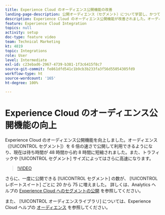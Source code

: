 ```yaml
---
title: Experience Cloud のオーディエンス公開機能の改善
landing-page-description: 公開オーディエンス（セグメント）について学習し、かつてないほどに短時間で利用できるようにします。
description: Experience Cloud のオーディエンス公開機能が改善されました。オーディエンス（セグメント）を 6 倍の速さで公開して利用できるようになり、現在の待ち時間が 48 時間から約 8 時間に短縮されました。また、トラフィックやセグメントサイズによってはさらに高速になります。
feature: Experience Cloud Integration
topics: null
activity: setup
doc-type: feature video
team: Technical Marketing
kt: 4819
topic: Integrations
role: User
level: Intermediate
exl-id: c23ebad6-2967-4739-b381-1f3c6415f8c7
source-git-commit: fe861dfd541c1b9cb3b233fa3f56d55054305fd9
workflow-type: ht
source-wordcount: '165'
ht-degree: 100%

---
```


# Experience Cloud のオーディエンス公開機能の向上

Experience Cloud のオーディエンス公開機能を向上しました。オーディエンス（[!UICONTROL セグメント]）を 6 倍の速さで公開して利用できるようになり、現在は待ち時間が 48 時間から約 8 時間に短縮されました。また、トラフィックや [!UICONTROL セグメント] サイズによってはさらに高速になります。

>[!VIDEO](https://video.tv.adobe.com/v/32842/?quality=12)

さらに、一度に公開できる [!UICONTROL セグメント] の数が、 [!UICONTROL レポートスイート] ごとに 20 から 75 に増えました。
詳しくは、Analytics ヘルプの [Experience Cloud へのセグメントの公開](https://experienceleague.adobe.com/docs/analytics/components/segmentation/segmentation-workflow/seg-publish.html?lang=ja) を参照してください。

また、 [!UICONTROL オーディエンスライブラリ] については、Experience Cloud ヘルプの [オーディエンス](https://experienceleague.adobe.com/docs/core-services/interface/audiences/audience-library.html?lang=ja) を参照してください。

